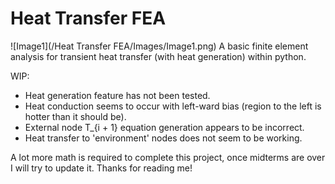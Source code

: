 # Heat Transfer FEA
![Image1](/Heat Transfer FEA/Images/Image1.png)
A basic finite element analysis for transient heat transfer (with heat generation) within python.

WIP:
  - Heat generation feature has not been tested.
  - Heat conduction seems to occur with left-ward bias (region to the left is hotter than it should be).
  - External node T_{i + 1} equation generation appears to be incorrect.
  - Heat transfer to 'environment' nodes does not seem to be working.

A lot more math is required to complete this project, once midterms are over I will try to update it. 
Thanks for reading me!
